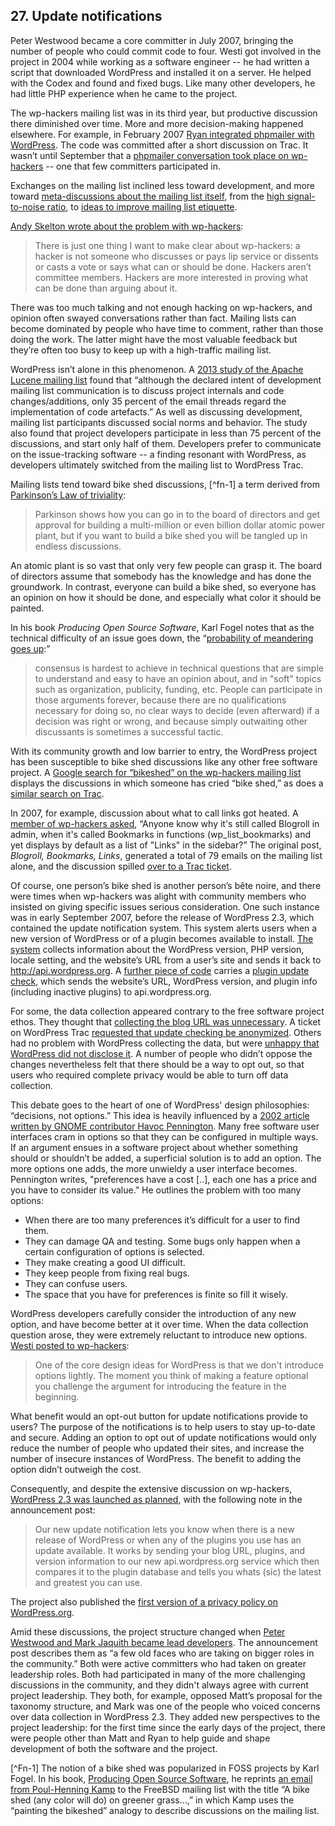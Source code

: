 ## 27. Update notifications

Peter Westwood became a core committer in July 2007, bringing the number of people who could commit code to four. Westi got involved in the project in 2004 while working as a software engineer -- he had written a script that downloaded WordPress and installed it on a server. He helped with the Codex and found and fixed bugs. Like many other developers, he had little PHP experience when he came to the project.

The wp-hackers mailing list was in its third year, but productive discussion there diminished over time. More and more decision-making happened elsewhere. For example, in February 2007 [Ryan integrated phpmailer with WordPress](https://core.trac.wordpress.org/ticket/3862). The code was committed after a short discussion on Trac. It wasn’t until September that a [phpmailer conversation took place on wp-hackers](http://lists.wordpress.org/pipermail/wp-hackers/2007-September/014497.html) -- one that few committers participated in.

Exchanges on the mailing list inclined less toward development, and more toward [meta-discussions about the mailing list itself](http://lists.wordpress.org/pipermail/wp-hackers/2007-September/015058.html), from the [high signal-to-noise ratio](http://lists.wordpress.org/pipermail/wp-hackers/2007-September/015173.html), to [ideas to improve mailing list etiquette](http://lists.wordpress.org/pipermail/wp-hackers/2007-October/015489.html). 	

[Andy Skelton wrote about the problem with wp-hackers](http://andy.wordpress.com/2007/10/03/wp-hackers/):

> There is just one thing I want to make clear about wp-hackers: a hacker is not someone who discusses or pays lip service or dissents or casts a vote or says what can or should be done. Hackers aren’t committee members. Hackers are more interested in proving what can be done than arguing about it.	

There was too much talking and not enough hacking on wp-hackers, and opinion often swayed conversations rather than fact. Mailing lists can become dominated by people who have time to comment, rather than those doing the work. The latter might have the most valuable feedback but they’re often too busy to keep up with a high-traffic mailing list. 

WordPress isn’t alone in this phenomenon. A [2013 study of the Apache Lucene mailing list](http://sback.it/publications/msr2013.pdf) found that “although the declared intent of development mailing list communication is to discuss project internals and code changes/additions, only 35 percent of the email threads regard the implementation of code artefacts.” As well as discussing development, mailing list participants discussed social norms and behavior. The study also found that project developers participate in less than 75 percent of the discussions, and start only half of them. Developers prefer to communicate on the issue-tracking software -- a finding resonant with WordPress, as developers ultimately switched from the mailing list to WordPress Trac. 	

Mailing lists tend toward bike shed discussions, [^fn-1] a term derived from [Parkinson’s Law of triviality](https://en.wikipedia.org/wiki/Parkinson%27s_law_of_triviality):	

> Parkinson shows how you can go in to the board of directors and get approval for building a multi-million or even billion dollar atomic power plant, but if you want to build a bike shed you will be tangled up in endless discussions.	

An atomic plant is so vast that only very few people can grasp it. The board of directors assume that somebody has the knowledge and has done the groundwork. In contrast, everyone can build a bike shed, so everyone has an opinion on how it should be done, and especially what color it should be painted.

In his book _Producing Open Source Software_, Karl Fogel notes that as the technical difficulty of an issue goes down, the “[probability of meandering goes up](http://producingoss.com/en/producingoss.html#bikeshed):”

> consensus is hardest to achieve in technical questions that are simple to understand and easy to have an opinion about, and in "soft" topics such as organization, publicity, funding, etc. People can participate in those arguments forever, because there are no qualifications necessary for doing so, no clear ways to decide (even afterward) if a decision was right or wrong, and because simply outwaiting other discussants is sometimes a successful tactic.	

With its community growth and low barrier to entry, the WordPress project has been susceptible to bike shed discussions like any other free software project. A [Google search for “bikeshed” on the wp-hackers mailing list](https://www.google.com/search?q=site%3Ahttp%3A%2F%2Flists.wordpress.org%2Fpipermail%2Fwp-hackers%2F+bikeshed&oq=site%3A&aqs=chrome.2.69i57j69i58j69i59j69i65l3.2535j0j4&sourceid=chrome&es_sm=91&ie=UTF-8#safe=strict&q=site:http:%2F%2Flists.automattic.com%2Fpipermail%2Fwp-hackers%2F+bikeshed) displays the discussions in which someone has cried “bike shed,” as does a [similar search on Trac](https://core.trac.wordpress.org/search?q=bikeshed&noquickjump=1&changeset=on&ticket=on).	

In 2007, for example, discussion about what to call links got heated. A [member of wp-hackers asked](http://lists.wordpress.org/pipermail/wp-hackers/2007-June/013299.html), “Anyone know why it's still called Blogroll in admin, when it's called Bookmarks in functions (wp_list_bookmarks) and yet displays by default as a list of "Links" in the sidebar?” The original post, _Blogroll, Bookmarks, Links_, generated a total of 79 emails on the mailing list alone, and the discussion spilled [over to a Trac ticket](https://core.trac.wordpress.org/ticket/3695).	

Of course, one person’s bike shed is another person’s bête noire, and there were times when wp-hackers was alight with community members who insisted on giving specific issues serious consideration. One such instance was in early September 2007, before the release of WordPress 2.3, which contained the update notification system. This system alerts users when a new version of WordPress or of a plugin becomes available to install. [The system](https://core.trac.wordpress.org/ticket/1476) collects information about the WordPress version, PHP version, locale setting, and the website’s URL from a user’s site and sends it back to http://api.wordpress.org. A [further piece of code](https://core.trac.wordpress.org/changeset/5913) carries a [plugin update check](https://core.trac.wordpress.org/ticket/4795), which sends the website’s URL, WordPress version, and plugin info (including inactive plugins) to api.wordpress.org.

For some, the data collection appeared contrary to the free software project ethos. They thought that [collecting the blog URL was unnecessary](http://lists.wordpress.org/pipermail/wp-hackers/2007-September/014860.html). A ticket on WordPress Trac [requested that update checking be anonymized](https://core.trac.wordpress.org/ticket/5066). Others had no problem with WordPress collecting the data, but were [unhappy that WordPress did not disclose it](http://lists.wordpress.org/pipermail/wp-hackers/2007-September/014919.html). A number of people who didn’t oppose the changes nevertheless felt that there should be a way to opt out, so that users who required complete privacy would be able to turn off data collection.

This debate goes to the heart of one of WordPress' design philosophies: “decisions, not options.” This idea is heavily influenced by a [2002 article written by GNOME contributor Havoc Pennington](http://ometer.com/free-software-ui.html). Many free software user interfaces cram in options so that they can be configured in multiple ways. If an argument ensues in a software project about whether something should or shouldn’t be added, a superficial solution is to add an option. The more options one adds, the more unwieldy a user interface becomes. Pennington writes, "preferences have a cost [..], each one has a price and you have to consider its value.” He outlines the problem with too many options:

- When there are too many preferences it’s difficult for a user to find them.
- They can damage QA and testing. Some bugs only happen when a certain configuration of options is selected.
- They make creating a good UI difficult.
- They keep people from fixing real bugs.
- They can confuse users.
- The space that you have for preferences is finite so fill it wisely.

WordPress developers carefully consider the introduction of any new option, and have become better at it over time. When the data collection question arose, they were extremely reluctant to introduce new options. [Westi posted to wp-hackers](http://lists.wordpress.org/pipermail/wp-hackers/2007-September/015119.html):	

> One of the core design ideas for WordPress is that we don't introduce options lightly. The moment you think of making a feature optional you challenge the argument for introducing the feature in the beginning.

What benefit would an opt-out button for update notifications provide to users? The purpose of the notifications is to help users to stay up-to-date and secure. Adding an option to opt out of update notifications would only reduce the number of people who updated their sites, and increase the number of insecure instances of WordPress. The benefit to adding the option didn’t outweigh the cost. 

Consequently, and despite the extensive discussion on wp-hackers, [WordPress 2.3 was launched as planned](http://wordpress.org/news/2007/09/wordpress-23/), with the following note in the announcement post:	

> Our new update notification lets you know when there is a new release of WordPress or when any of the plugins you use has an update available. It works by sending your blog URL, plugins, and version information to our new api.wordpress.org service which then compares it to the plugin database and tells you whats (sic) the latest and greatest you can use.

The project also published the [first version of a privacy policy on WordPress.org](http://lists.wordpress.org/pipermail/wp-hackers/2007-September/015014.html).	

Amid these discussions, the project structure changed when [Peter Westwood and Mark Jaquith became lead developers](https://wordpress.org/news/2007/09/new-faces/). The announcement post describes them as “a few old faces who are taking on bigger roles in the community.” Both were active committers who had taken on greater leadership roles. Both had participated in many of the more challenging discussions in the community, and they didn't always agree with current project leadership. They both, for example, opposed Matt’s proposal for the taxonomy structure, and Mark was one of the people who voiced concerns over data collection in WordPress 2.3. They added new perspectives to the project leadership: for the first time since the early days of the project, there were people other than Matt and Ryan to help guide and shape development of both the software and the project.

[^Fn-1] The notion of a bike shed was popularized in FOSS projects by Karl Fogel. In his book, [Producing Open Source Software](http://producingoss.com/), he reprints [an email from Poul-Henning Kamp](http://bikeshed.com/) to the FreeBSD mailing list with the title “A bike shed (any color will do) on greener grass…,” in which Kamp uses the “painting the bikeshed” analogy to describe discussions on the mailing list.
